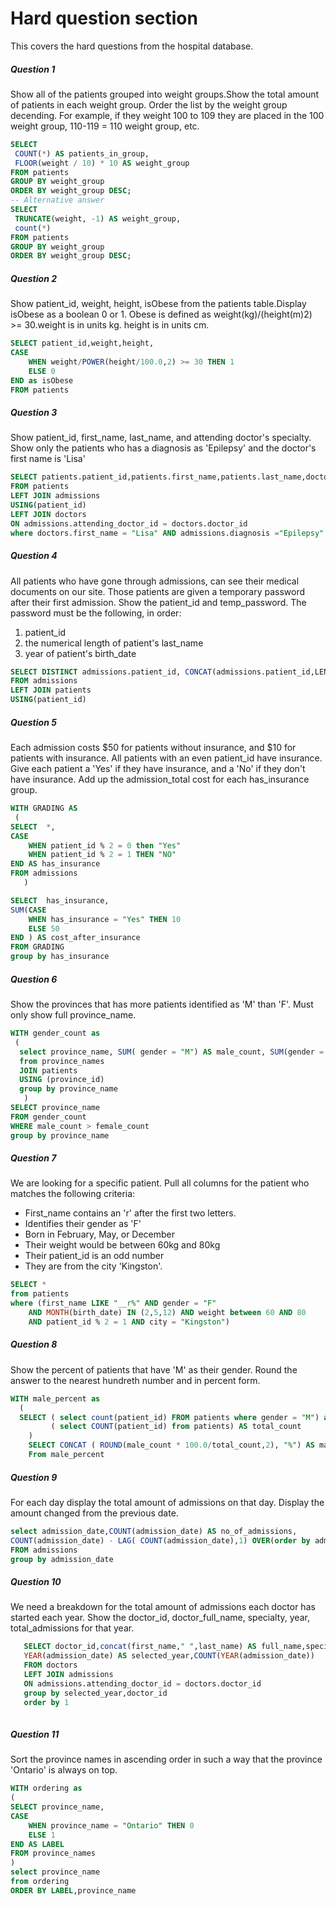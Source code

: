 # Hard question section
This covers the hard questions from the hospital database.

#####  Question 1
Show all of the patients grouped into weight groups.Show the total amount of patients in each weight group.
Order the list by the weight group decending.
For example, if they weight 100 to 109 they are placed in the 100 weight group, 110-119 = 110 weight group, etc.
 ``` sql
 SELECT
  COUNT(*) AS patients_in_group,
  FLOOR(weight / 10) * 10 AS weight_group
FROM patients
GROUP BY weight_group
ORDER BY weight_group DESC;
-- Alternative answer
SELECT
  TRUNCATE(weight, -1) AS weight_group,
  count(*)
FROM patients
GROUP BY weight_group
ORDER BY weight_group DESC;
```
##### Question 2
Show patient_id, weight, height, isObese from the patients table.Display isObese as a boolean 0 or 1.
Obese is defined as weight(kg)/(height(m)2) >= 30.weight is in units kg.
height is in units cm.
``` sql
SELECT patient_id,weight,height,
CASE
	WHEN weight/POWER(height/100.0,2) >= 30 THEN 1
 	ELSE 0
END as isObese
FROM patients
```
##### Question 3
Show patient_id, first_name, last_name, and attending doctor's specialty.
Show only the patients who has a diagnosis as 'Epilepsy' and the doctor's first name is 'Lisa'
``` sql
SELECT patients.patient_id,patients.first_name,patients.last_name,doctors.specialty
FROM patients
LEFT JOIN admissions
USING(patient_id)
LEFT JOIN doctors
ON admissions.attending_doctor_id = doctors.doctor_id
where doctors.first_name = "Lisa" AND admissions.diagnosis ="Epilepsy"
```
#####  Question 4
All patients who have gone through admissions, can see their medical documents on our site. 
Those patients are given a temporary password after their first admission. Show the patient_id and temp_password.
The password must be the following, in order:
1. patient_id
2. the numerical length of patient's last_name
3. year of patient's birth_date
```sql
SELECT DISTINCT admissions.patient_id, CONCAT(admissions.patient_id,LEN(patients.last_name),year(patients.birth_date)) AS temp_password
FROM admissions
LEFT JOIN patients
USING(patient_id)
```
#####  Question 5
Each admission costs $50 for patients without insurance, and $10 for patients with insurance. All patients with an even patient_id have insurance.
Give each patient a 'Yes' if they have insurance, and a 'No' if they don't have insurance. Add up the admission_total cost for each has_insurance group.
``` sql
WITH GRADING AS
 (
SELECT  *,
CASE 
	WHEN patient_id % 2 = 0 then "Yes"
    WHEN patient_id % 2 = 1 THEN "NO"
END AS has_insurance
FROM admissions
   )

SELECT  has_insurance,
SUM(CASE
	WHEN has_insurance = "Yes" THEN 10
    ELSE 50
END ) AS cost_after_insurance
FROM GRADING
group by has_insurance
```
##### Question 6
Show the provinces that has more patients identified as 'M' than 'F'. Must only show full province_name.
``` sql
WITH gender_count as
 (
  select province_name, SUM( gender = "M") AS male_count, SUM(gender = "F") AS female_count
  from province_names
  JOIN patients
  USING (province_id)
  group by province_name
   )
SELECT province_name 
FROM gender_count
WHERE male_count > female_count
group by province_name
```
#####  Question 7
We are looking for a specific patient. Pull all columns for the patient who matches the following criteria:
- First_name contains an 'r' after the first two letters.
- Identifies their gender as 'F'
- Born in February, May, or December
- Their weight would be between 60kg and 80kg
- Their patient_id is an odd number
- They are from the city 'Kingston'.
``` sql
SELECT *
from patients
where (first_name LIKE "__r%" AND gender = "F" 
	AND MONTH(birth_date) IN (2,5,12) AND weight between 60 AND 80
	AND patient_id % 2 = 1 AND city = "Kingston")
```
##### Question 8
Show the percent of patients that have 'M' as their gender. Round the answer to the nearest hundreth number and in percent form.
``` sql
WITH male_percent as
  (
  SELECT ( select count(patient_id) FROM patients where gender = "M") as male_count,
  		 ( select COUNT(patient_id) from patients) AS total_count
    )
    SELECT CONCAT ( ROUND(male_count * 100.0/total_count,2), "%") AS male_percent
    From male_percent
```
##### Question 9
For each day display the total amount of admissions on that day. Display the amount changed from the previous date.
``` sql
select admission_date,COUNT(admission_date) AS no_of_admissions,
COUNT(admission_date) - LAG( COUNT(admission_date),1) OVER(order by admission_date) AS amount_change
FROM admissions
group by admission_date
```
##### Question 10
We need a breakdown for the total amount of admissions each doctor has started each year. Show the doctor_id, doctor_full_name, specialty, year, total_admissions for that year.
``` sql
   SELECT doctor_id,concat(first_name," ",last_name) AS full_name,specialty,
   YEAR(admission_date) AS selected_year,COUNT(YEAR(admission_date))
   FROM doctors
   LEFT JOIN admissions 
   ON admissions.attending_doctor_id = doctors.doctor_id
   group by selected_year,doctor_id
   order by 1
   
```
##### Question 11
Sort the province names in ascending order in such a way that the province 'Ontario' is always on top.
``` sql
WITH ordering as
(
SELECT province_name,
CASE 
    WHEN province_name = "Ontario" THEN 0
    ELSE 1
END AS LABEL
FROM province_names
)
select province_name
from ordering
ORDER BY LABEL,province_name
```
